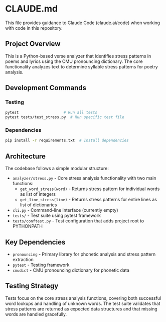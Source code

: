 # CLAUDE.md

This file provides guidance to Claude Code (claude.ai/code) when working with code in this repository.

## Project Overview

This is a Python-based verse analyzer that identifies stress patterns in poems and lyrics using the CMU pronouncing dictionary. The core functionality analyzes text to determine syllable stress patterns for poetry analysis.

## Development Commands

### Testing
```bash
pytest                    # Run all tests
pytest tests/test_stress.py  # Run specific test file
```

### Dependencies
```bash
pip install -r requirements.txt  # Install dependencies
```

## Architecture

The codebase follows a simple modular structure:

- `analyzer/stress.py` - Core stress analysis functionality with two main functions:
  - `get_word_stress(word)` - Returns stress pattern for individual words as list of integers
  - `get_line_stress(line)` - Returns stress patterns for entire lines as list of dictionaries
- `cli.py` - Command-line interface (currently empty)
- `tests/` - Test suite using pytest framework
- `tests/conftest.py` - Test configuration that adds project root to PYTHONPATH

## Key Dependencies

- `pronouncing` - Primary library for phonetic analysis and stress pattern extraction
- `pytest` - Testing framework
- `cmudict` - CMU pronouncing dictionary for phonetic data

## Testing Strategy

Tests focus on the core stress analysis functions, covering both successful word lookups and handling of unknown words. The test suite validates that stress patterns are returned as expected data structures and that missing words are handled gracefully.